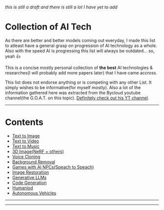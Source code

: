 *this is still a draft and there is still a lot I have yet to add*

# Collection of AI Tech

As there are better and better models coming out everyday, I made this list to atleast have a general grasp on progression of AI technology as a whole. Also with the speed AI is progressing this list will always be outdated... so, yeah :thumbsup:

This is a concise mostly personal collection of __the best__ AI technologies & researches(I will probably add more papers later) that I have came accross.

This list does not endorse anything or is competing with any other List. It simply wishes to be informative(for myself mostly). Also a lot of the information gathered here was extracted from the Bycloud youtube channel(the G.O.A.T. on this topic). [Definitely check out his YT channel](https://www.youtube.com/@bycloudAI). 


---

# Contents

- [Text to Image](/Directories/Text-to-Image/README.md)
- [Text to Video](/Directories/Text-to-Video/README.md)
- [Text to Music](/Directories/Text-to-Music/README.md)
- [3D Image(NeRF + others)](/Directories/Text-to-Video/README.md)
- [Voice Cloning](/Directories/Voice-Cloning/README.md)
- [Background Removal](/Directories/Background-removal/README.md)
- [Games with AI NPCs(Speach to Speach)](/Directories/Game-AI-NPCs/README.md)
- [Image Restoration](/Directories/Image-Restoration/README.md)
- [Generative LLMs](/Directories/Generative-LLMs/README.md)
- [Code Generation](/Directories/Code-Generation/README.md)
- [Humaniod](/Directories/Humanoid/README.md)
- [Autonomous Vehicles](/Directories/Autonomous-Vehicles/README.md)

---
---

